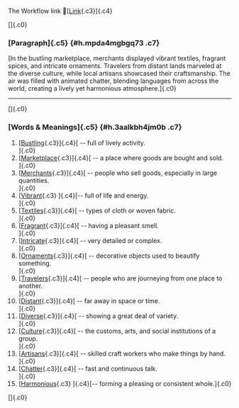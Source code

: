 The Workflow link
👏[[Link](https://www.google.com/url?q=http://www.google.com&sa=D&source=editors&ust=1758813667999537&usg=AOvVaw2DsllEeD0EeYF4zEkDX-M4){.c3}]{.c4}

[]{.c0}

### [Paragraph]{.c5} {#h.mpda4mgbgq73 .c7}

[In the bustling marketplace, merchants displayed vibrant textiles,
fragrant spices, and intricate ornaments. Travelers from distant lands
marveled at the diverse culture, while local artisans showcased their
craftsmanship. The air was filled with animated chatter, blending
languages from across the world, creating a lively yet harmonious
atmosphere.]{.c0}

------------------------------------------------------------------------

[]{.c0}

### [Words & Meanings]{.c5} {#h.3aalkbh4jm0b .c7}

1.  [[Bustling](https://www.google.com/url?q=http://www.google.com&sa=D&source=editors&ust=1758813668000861&usg=AOvVaw0uzvrmUv62HfmXIqmHHYP3){.c3}]{.c4}[ --
    full of lively activity.\
    ]{.c0}
2.  [[Marketplace](https://www.google.com/url?q=http://www.google.com&sa=D&source=editors&ust=1758813668001134&usg=AOvVaw3f3mW0Ie3FiDv7mA91qb1K){.c3}]{.c4}[ --
    a place where goods are bought and sold.\
    ]{.c0}
3.  [[Merchants](https://www.google.com/url?q=http://www.google.com&sa=D&source=editors&ust=1758813668001377&usg=AOvVaw3GOpMFEgnRyfllh8Tj_WtW){.c3}]{.c4}[ --
    people who sell goods, especially in large quantities.\
    ]{.c0}
4.  [[Vibrant](https://www.google.com/url?q=http://www.google.com&sa=D&source=editors&ust=1758813668001659&usg=AOvVaw03ZVYDMQd3uSjASAme9zAI){.c3}
    ]{.c4}[-- full of life and energy.\
    ]{.c0}
5.  [[Textiles](https://www.google.com/url?q=http://www.google.com&sa=D&source=editors&ust=1758813668001857&usg=AOvVaw1LGyVricg3XFnomN16e4wm){.c3}]{.c4}[ --
    types of cloth or woven fabric.\
    ]{.c0}
6.  [[Fragrant](https://www.google.com/url?q=http://www.google.com&sa=D&source=editors&ust=1758813668002088&usg=AOvVaw2GgRMP1fRBOGM5ttrBc6OJ){.c3}]{.c4}[ --
    having a pleasant smell.\
    ]{.c0}
7.  [[Intricate](https://www.google.com/url?q=http://www.google.com&sa=D&source=editors&ust=1758813668002312&usg=AOvVaw0ZwWud012B7kJxFdas9o59){.c3}]{.c4}[ --
    very detailed or complex.\
    ]{.c0}
8.  [[Ornaments](https://www.google.com/url?q=http://www.google.com&sa=D&source=editors&ust=1758813668002517&usg=AOvVaw1V1DRjgbsdB8T-w-TxIUVK){.c3}]{.c4}[ --
    decorative objects used to beautify something.\
    ]{.c0}
9.  [[Travelers](https://www.google.com/url?q=http://www.google.com&sa=D&source=editors&ust=1758813668002756&usg=AOvVaw1TiQV_QKl1pL9_DHGi6nvY){.c3}]{.c4}[ --
    people who are journeying from one place to another.\
    ]{.c0}
10. [[Distant](https://www.google.com/url?q=http://www.google.com&sa=D&source=editors&ust=1758813668003026&usg=AOvVaw2sJ16qeYJCR8OCs8P-U8u7){.c3}]{.c4}[ --
    far away in space or time.\
    ]{.c0}
11. [[Diverse](https://www.google.com/url?q=http://www.google.com&sa=D&source=editors&ust=1758813668003230&usg=AOvVaw0VyFMfJpKE-CSg5fihJ_6D){.c3}]{.c4}[ --
    showing a great deal of variety.\
    ]{.c0}
12. [[Culture](https://www.google.com/url?q=http://www.google.com&sa=D&source=editors&ust=1758813668003449&usg=AOvVaw01yb0QO4Dm-MRmlM2zhyFl){.c3}]{.c4}[ --
    the customs, arts, and social institutions of a group.\
    ]{.c0}
13. [[Artisans](https://www.google.com/url?q=http://www.google.com&sa=D&source=editors&ust=1758813668003698&usg=AOvVaw2WM7P-4aO8zAXD0w3PEpAg){.c3}]{.c4}[ --
    skilled craft workers who make things by hand.\
    ]{.c0}
14. [[Chatter](https://www.google.com/url?q=http://www.google.com&sa=D&source=editors&ust=1758813668003924&usg=AOvVaw1g3RccJFm78Nw6UBG2d1eU){.c3}]{.c4}[ --
    fast and continuous talk.\
    ]{.c0}
15. [[Harmonious](https://www.google.com/url?q=http://www.google.com&sa=D&source=editors&ust=1758813668004157&usg=AOvVaw12Vkf4DcCiVeBnWdUZ9oEb){.c3}
    ]{.c4}[-- forming a pleasing or consistent whole.]{.c0}

[]{.c0}
